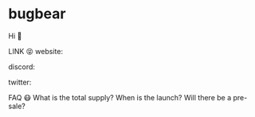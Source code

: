 # bugbear
Hi  👋


LINK 😝
website: 

discord: 

twitter: 

FAQ 😷
What is the total supply?
When is the launch? 
Will there be a pre-sale? 
